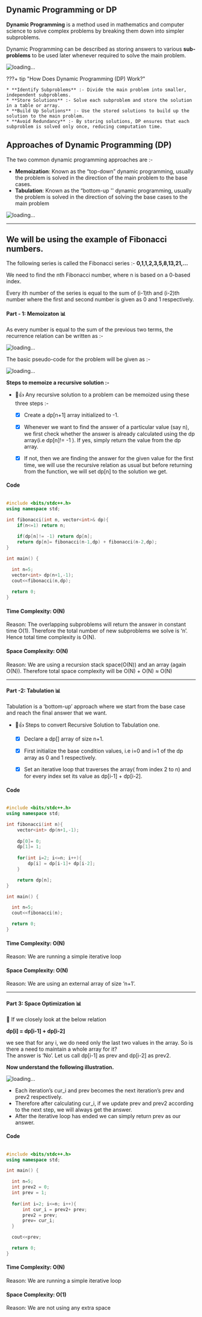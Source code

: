 ## Dynamic Programming or DP

**Dynamic Programming** is a method used in mathematics and computer science to solve complex problems by breaking them down into simpler subproblems.

Dynamic Programming can be described as storing answers to various **sub-problems** to be used later whenever required to solve the main problem.


![loading...](../../images/dsa/dp/dynamic-programming.webp)



???+ tip "How Does Dynamic Programming (DP) Work?"

    * **Identify Subproblems** :- Divide the main problem into smaller, independent subproblems.
    * **Store Solutions** :- Solve each subproblem and store the solution in a table or array.
    * **Build Up Solutions** :- Use the stored solutions to build up the solution to the main problem.
    * **Avoid Redundancy** :- By storing solutions, DP ensures that each subproblem is solved only once, reducing computation time.


## Approaches of Dynamic Programming (DP)

The two common dynamic programming approaches are :-

* **Memoization**: Known as the “top-down” dynamic programming, usually the problem is solved in the direction of the main problem to the base cases.
* **Tabulation**: Known as the “bottom-up '' dynamic programming, usually the problem is solved in the direction of solving the base cases to the main problem


![loading...](../../images/dsa/dp/Tabulation-vs-Memoization-1.png)


---

## We will be using the example of Fibonacci numbers.


The following series is called the Fibonacci series :- **0,1,1,2,3,5,8,13,21,...**

We need to find the nth Fibonacci number, where n is based on a 0-based index.

Every ith number of the series is equal to the sum of (i-1)th and (i-2)th number where the first and second number is given as 0 and 1 respectively.


#### Part - 1: Memoizaton :bar_chart:

As every number is equal to the sum of the previous two terms, the recurrence relation can be written as :-

![loading...](../../images/dsa/dp/rec-relation.jpg)

The basic pseudo-code for the problem will be given as :-

![loading...](../../images/dsa/dp/pseudo.jpg)


**Steps to memoize a recursive solution :-**


- 💯👍 Any recursive solution to a problem can be memoized using these three steps :-

    * [x] Create a dp[n+1] array initialized to -1.
    * [x] Whenever we want to find the answer of a particular value (say n), we first check whether the answer is already calculated using the dp array(i.e dp[n]!= -1 ). If yes, simply return the value from the dp array.
    * [x] If not, then we are finding the answer for the given value for the first time, we will use the recursive relation as usual but before returning from the function, we will set dp[n] to the solution we get.


#### Code

```cpp

#include <bits/stdc++.h>
using namespace std;

int fibonacci(int n, vector<int>& dp){
    if(n<=1) return n;
    
    if(dp[n]!= -1) return dp[n];
    return dp[n]= fibonacci(n-1,dp) + fibonacci(n-2,dp);
}

int main() {

  int n=5;
  vector<int> dp(n+1,-1);
  cout<<fibonacci(n,dp);
  
  return 0;
}


```
#### Time Complexity: O(N)

Reason: The overlapping subproblems will return the answer in constant time O(1). Therefore the total number of new subproblems we solve is ‘n’. Hence total time complexity is O(N).

#### Space Complexity: O(N)

Reason: We are using a recursion stack space(O(N)) and an array (again O(N)). Therefore total space complexity will be O(N) + O(N) ≈ O(N)


---

#### Part -2: Tabulation :bar_chart:

Tabulation is a ‘bottom-up’ approach where we start from the base case and reach the final answer that we want.

- 💯👍 Steps to convert Recursive Solution to Tabulation one.

    * [x] Declare a dp[] array of size n+1.
    * [x] First initialize the base condition values, i.e i=0 and i=1 of the dp array as 0 and 1 respectively.
    * [x] Set an iterative loop that traverses the array( from index 2 to n) and for every index set its value as dp[i-1] + dp[i-2]. 


#### Code

```cpp

#include <bits/stdc++.h>
using namespace std;

int fibonacci(int n){
    vector<int> dp(n+1,-1);
    
    dp[0]= 0;
    dp[1]= 1;
    
    for(int i=2; i<=n; i++){
        dp[i] = dp[i-1]+ dp[i-2];
    }

    return dp[n];
}

int main() {

  int n=5;
  cout<<fibonacci(n);

  return 0;
}


```

#### Time Complexity: O(N)

Reason: We are running a simple iterative loop

#### Space Complexity: O(N)

Reason: We are using an external array of size ‘n+1’.


---

#### Part 3: Space Optimization :bar_chart:

🤔 If we closely look at the below relation

**dp[i] =  dp[i-1] + dp[i-2]**

we see that for any i, we do need only the last two values in the array. So is there a need to maintain a whole array for it? 
<br>
The answer is ‘No’. Let us call dp[i-1] as prev and dp[i-2] as prev2.

**Now understand the following illustration.**


![loading...](../../images/dsa/dp/sol-3.jpg)

* Each iteration’s cur_i and prev becomes the next iteration’s prev and prev2 respectively.
* Therefore after calculating cur_i, if we update prev and prev2 according to the next step, we will always get the answer. 
* After the iterative loop has ended we can simply return prev as our answer.

#### Code

```cpp

#include <bits/stdc++.h>
using namespace std;

int main() {

  int n=5;
  int prev2 = 0;
  int prev = 1;
  
  for(int i=2; i<=n; i++){
      int cur_i = prev2+ prev;
      prev2 = prev;
      prev= cur_i;
  }

  cout<<prev;

  return 0;
}


```

#### Time Complexity: O(N)

Reason: We are running a simple iterative loop

#### Space Complexity: O(1)

Reason: We are not using any extra space


